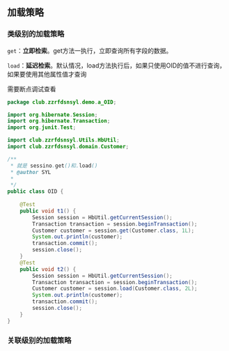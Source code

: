 ## 加载策略

### 类级别的加载策略

`get`：**立即检索**。get方法一执行，立即查询所有字段的数据。

`load`：**延迟检索**。默认情况，load方法执行后，如果只使用OID的值不进行查询，如果要使用其他属性值才查询

需要断点调试查看

```java
package club.zzrfdsnsyl.demo.a_OID;

import org.hibernate.Session;
import org.hibernate.Transaction;
import org.junit.Test;

import club.zzrfdsnsyl.Utils.HbUtil;
import club.zzrfdsnsyl.domain.Customer;

/**
 * 就是 sessino.get()和.load()
 * @author SYL
 *
 */
public class OID {
	
	@Test
	public void t1() {
		Session session = HbUtil.getCurrentSession();
		Transaction transaction = session.beginTransaction();
		Customer customer = session.get(Customer.class, 1L);
		System.out.println(customer);
		transaction.commit();
		session.close();
	}
	@Test
	public void t2() {
		Session session = HbUtil.getCurrentSession();
		Transaction transaction = session.beginTransaction();
		Customer customer = session.load(Customer.class, 2L);
		System.out.println(customer);
		transaction.commit();
		session.close();
	}
}

```



### 关联级别的加载策略

